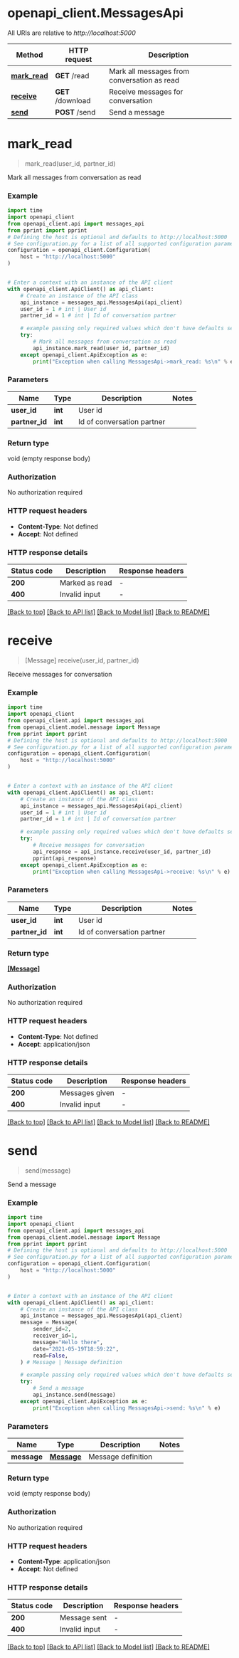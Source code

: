# openapi_client.MessagesApi

All URIs are relative to *http://localhost:5000*

Method | HTTP request | Description
------------- | ------------- | -------------
[**mark_read**](MessagesApi.md#mark_read) | **GET** /read | Mark all messages from conversation as read
[**receive**](MessagesApi.md#receive) | **GET** /download | Receive messages for conversation
[**send**](MessagesApi.md#send) | **POST** /send | Send a message


# **mark_read**
> mark_read(user_id, partner_id)

Mark all messages from conversation as read

### Example

```python
import time
import openapi_client
from openapi_client.api import messages_api
from pprint import pprint
# Defining the host is optional and defaults to http://localhost:5000
# See configuration.py for a list of all supported configuration parameters.
configuration = openapi_client.Configuration(
    host = "http://localhost:5000"
)


# Enter a context with an instance of the API client
with openapi_client.ApiClient() as api_client:
    # Create an instance of the API class
    api_instance = messages_api.MessagesApi(api_client)
    user_id = 1 # int | User id
    partner_id = 1 # int | Id of conversation partner

    # example passing only required values which don't have defaults set
    try:
        # Mark all messages from conversation as read
        api_instance.mark_read(user_id, partner_id)
    except openapi_client.ApiException as e:
        print("Exception when calling MessagesApi->mark_read: %s\n" % e)
```


### Parameters

Name | Type | Description  | Notes
------------- | ------------- | ------------- | -------------
 **user_id** | **int**| User id |
 **partner_id** | **int**| Id of conversation partner |

### Return type

void (empty response body)

### Authorization

No authorization required

### HTTP request headers

 - **Content-Type**: Not defined
 - **Accept**: Not defined


### HTTP response details
| Status code | Description | Response headers |
|-------------|-------------|------------------|
**200** | Marked as read |  -  |
**400** | Invalid input |  -  |

[[Back to top]](#) [[Back to API list]](../README.md#documentation-for-api-endpoints) [[Back to Model list]](../README.md#documentation-for-models) [[Back to README]](../README.md)

# **receive**
> [Message] receive(user_id, partner_id)

Receive messages for conversation

### Example

```python
import time
import openapi_client
from openapi_client.api import messages_api
from openapi_client.model.message import Message
from pprint import pprint
# Defining the host is optional and defaults to http://localhost:5000
# See configuration.py for a list of all supported configuration parameters.
configuration = openapi_client.Configuration(
    host = "http://localhost:5000"
)


# Enter a context with an instance of the API client
with openapi_client.ApiClient() as api_client:
    # Create an instance of the API class
    api_instance = messages_api.MessagesApi(api_client)
    user_id = 1 # int | User id
    partner_id = 1 # int | Id of conversation partner

    # example passing only required values which don't have defaults set
    try:
        # Receive messages for conversation
        api_response = api_instance.receive(user_id, partner_id)
        pprint(api_response)
    except openapi_client.ApiException as e:
        print("Exception when calling MessagesApi->receive: %s\n" % e)
```


### Parameters

Name | Type | Description  | Notes
------------- | ------------- | ------------- | -------------
 **user_id** | **int**| User id |
 **partner_id** | **int**| Id of conversation partner |

### Return type

[**[Message]**](Message.md)

### Authorization

No authorization required

### HTTP request headers

 - **Content-Type**: Not defined
 - **Accept**: application/json


### HTTP response details
| Status code | Description | Response headers |
|-------------|-------------|------------------|
**200** | Messages given |  -  |
**400** | Invalid input |  -  |

[[Back to top]](#) [[Back to API list]](../README.md#documentation-for-api-endpoints) [[Back to Model list]](../README.md#documentation-for-models) [[Back to README]](../README.md)

# **send**
> send(message)

Send a message

### Example

```python
import time
import openapi_client
from openapi_client.api import messages_api
from openapi_client.model.message import Message
from pprint import pprint
# Defining the host is optional and defaults to http://localhost:5000
# See configuration.py for a list of all supported configuration parameters.
configuration = openapi_client.Configuration(
    host = "http://localhost:5000"
)


# Enter a context with an instance of the API client
with openapi_client.ApiClient() as api_client:
    # Create an instance of the API class
    api_instance = messages_api.MessagesApi(api_client)
    message = Message(
        sender_id=2,
        receiver_id=1,
        message="Hello there",
        date="2021-05-19T18:59:22",
        read=False,
    ) # Message | Message definition

    # example passing only required values which don't have defaults set
    try:
        # Send a message
        api_instance.send(message)
    except openapi_client.ApiException as e:
        print("Exception when calling MessagesApi->send: %s\n" % e)
```


### Parameters

Name | Type | Description  | Notes
------------- | ------------- | ------------- | -------------
 **message** | [**Message**](Message.md)| Message definition |

### Return type

void (empty response body)

### Authorization

No authorization required

### HTTP request headers

 - **Content-Type**: application/json
 - **Accept**: Not defined


### HTTP response details
| Status code | Description | Response headers |
|-------------|-------------|------------------|
**200** | Message sent |  -  |
**400** | Invalid input |  -  |

[[Back to top]](#) [[Back to API list]](../README.md#documentation-for-api-endpoints) [[Back to Model list]](../README.md#documentation-for-models) [[Back to README]](../README.md)

